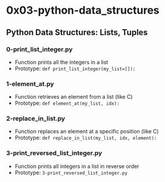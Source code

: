 # 0x03-python-data_structures

## Python Data Structures: Lists, Tuples

### 0-print_list_integer.py
* Function prints all the integers in a list
* Prototype: `def print_list_integer(my_list=[]):`

### 1-element_at.py
* Function retrieves an element from a list (like C)
* Prototype: `def element_at(my_list, idx):`

### 2-replace_in_list.py
* Function replaces an element at a specific position (like C)
* Prototype: `def replace_in_list(my_list, idx, element):`

### 3-print_reversed_list_integer.py
* Function prints all integers in a list in reverse order
* Prototype: `3-print_reversed_list_integer.py`
